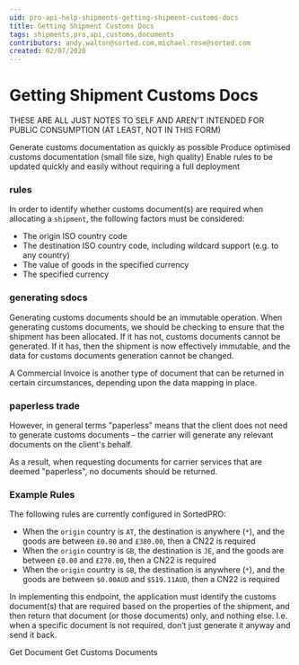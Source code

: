 ```yaml
---
uid: pro-api-help-shipments-getting-shipment-customs-docs
title: Getting Shipment Customs Docs
tags: shipments,pro,api,customs,documents
contributors: andy.walton@sorted.com,michael.rose@sorted.com
created: 02/07/2020
---
```


# Getting Shipment Customs Docs

<span class="highlight">THESE ARE ALL JUST NOTES TO SELF AND AREN'T INTENDED FOR PUBLIC CONSUMPTION (AT LEAST, NOT IN THIS FORM)</span>

Generate customs documentation as quickly as possible
Produce optimised customs documentation (small file size, high quality)
Enable rules to be updated quickly and easily without requiring a full deployment

### rules

In order to identify whether customs document(s) are required when allocating a `shipment`, the following factors must be considered:

- The origin ISO country code
- The destination ISO country code, including wildcard support (e.g. to any country)
- The value of goods in the specified currency
- The specified currency

### generating sdocs

Generating customs documents should be an immutable operation. When generating customs documents, we should be checking to ensure that the shipment has been allocated. If it has not, customs documents cannot be generated. If it has, then the shipment is now effectively immutable, and the data for customs documents generation cannot be changed. 

A Commercial Invoice is another type of document that can be returned in certain circumstances, depending upon the data mapping in place.

### paperless trade

However, in general terms "paperless" means that the client does not need to generate customs documents – the carrier will generate any relevant documents on the client's behalf.

As a result, when requesting documents for carrier services that are deemed "paperless", no documents should be returned.

### Example Rules

The following rules are currently configured in SortedPRO:

- When the `origin` country is `AT`, the destination is anywhere (`*`), and the goods are between `£0.00` and `£380.00`, then a CN22 is required
- When the `origin` country is `GB`, the destination is `JE`, and the goods are between `£0.00` and `£270.00`, then a CN22 is required
- When the `origin` country is `GB`, the destination is anywhere (`*`), and the goods are between `$0.00AUD` and `$519.11AUD`, then a CN22 is required

In implementing this endpoint, the application must identify the customs document(s) that are required based on the properties of the shipment, and then return that document (or those documents) only, and nothing else. I.e. when a specific document is not required, don’t just generate it anyway and send it back.

Get Document
Get Customs Documents 